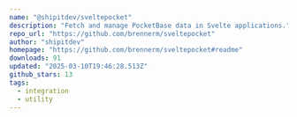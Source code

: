 ```yaml
---
name: "@shipitdev/sveltepocket"
description: "Fetch and manage PocketBase data in Svelte applications."
repo_url: "https://github.com/brennerm/sveltepocket"
author: "shipitdev"
homepage: "https://github.com/brennerm/sveltepocket#readme"
downloads: 91
updated: "2025-03-10T19:46:28.513Z"
github_stars: 13
tags: 
  - integration
  - utility
---
```

